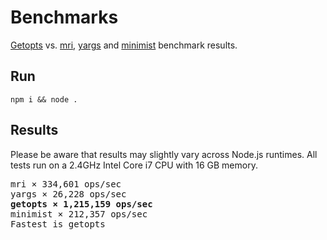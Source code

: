 # Benchmarks

[Getopts](../README.md) vs. [mri](https://github.com/lukeed/mri), [yargs](https://github.com/yargs/yargs) and [minimist](https://github.com/substack/minimist) benchmark results.

## Run

```
npm i && node .
```

## Results

Please be aware that results may slightly vary across Node.js runtimes. All tests run on a 2.4GHz Intel Core i7 CPU with 16 GB memory.

<pre>
mri × 334,601 ops/sec
yargs × 26,228 ops/sec
<b>getopts × 1,215,159 ops/sec</b>
minimist × 212,357 ops/sec
Fastest is getopts
</pre>
